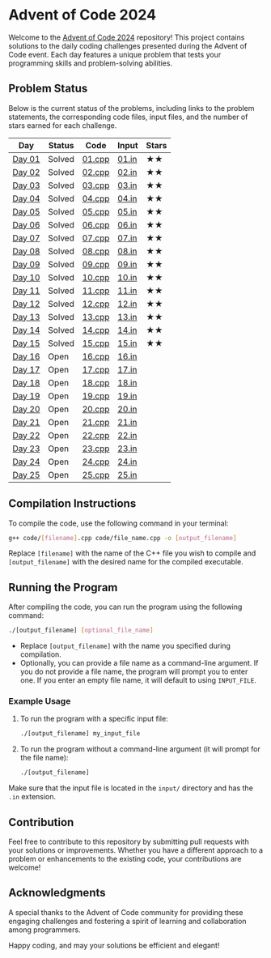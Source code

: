 # Advent of Code 2024

Welcome to the [Advent of Code 2024](https://adventofcode.com/2024) repository! This project contains solutions to the daily coding challenges presented during the Advent of Code event. Each day features a unique problem that tests your programming skills and problem-solving abilities.

## Problem Status

Below is the current status of the problems, including links to the problem statements, the corresponding code files, input files, and the number of stars earned for each challenge.

| **Day** | **Status**     | **Code**        | **Input**          | **Stars** |
|---------|----------------|------------------|---------------------|-----------|
| [Day 01](https://adventofcode.com/2024/day/1) | Solved | [01.cpp](./code/01.cpp) | [01.in](./input/01.in) | ★★ |
| [Day 02](https://adventofcode.com/2024/day/2) | Solved | [02.cpp](./code/02.cpp) | [02.in](./input/02.in) | ★★ |
| [Day 03](https://adventofcode.com/2024/day/3) | Solved | [03.cpp](./code/03.cpp) | [03.in](./input/03.in) | ★★ |
| [Day 04](https://adventofcode.com/2024/day/4) | Solved | [04.cpp](./code/04.cpp) | [04.in](./input/04.in) | ★★ |
| [Day 05](https://adventofcode.com/2024/day/5) | Solved | [05.cpp](./code/05.cpp) | [05.in](./input/05.in) | ★★ |
| [Day 06](https://adventofcode.com/2024/day/6) | Solved | [06.cpp](./code/06.cpp) | [06.in](./input/06.in) | ★★ |
| [Day 07](https://adventofcode.com/2024/day/7) | Solved | [07.cpp](./code/07.cpp) | [07.in](./input/07.in) | ★★ |
| [Day 08](https://adventofcode.com/2024/day/8) | Solved | [08.cpp](./code/08.cpp) | [08.in](./input/08.in) | ★★ |
| [Day 09](https://adventofcode.com/2024/day/9) | Solved | [09.cpp](./code/09.cpp) | [09.in](./input/09.in) | ★★ |
| [Day 10](https://adventofcode.com/2024/day/10) | Solved | [10.cpp](./code/10.cpp) | [10.in](./input/10.in) | ★★ |
| [Day 11](https://adventofcode.com/2024/day/11) | Solved | [11.cpp](./code/11.cpp) | [11.in](./input/11.in) | ★★ |
| [Day 12](https://adventofcode.com/2024/day/12) | Solved | [12.cpp](./code/12.cpp) | [12.in](./input/12.in) | ★★ |
| [Day 13](https://adventofcode.com/2024/day/13) | Solved | [13.cpp](./code/13.cpp) | [13.in](./input/13.in) | ★★ |
| [Day 14](https://adventofcode.com/2024/day/14) | Solved | [14.cpp](./code/14.cpp) | [14.in](./input/14.in) | ★★ |
| [Day 15](https://adventofcode.com/2024/day/15) | Solved | [15.cpp](./code/15.cpp) | [15.in](./input/15.in) | ★★ |
| [Day 16](https://adventofcode.com/2024/day/16) | Open | [16.cpp](./code/16.cpp) | [16.in](./input/16.in) | |
| [Day 17](https://adventofcode.com/2024/day/17) | Open | [17.cpp](./code/17.cpp) | [17.in](./input/17.in) | |
| [Day 18](https://adventofcode.com/2024/day/18) | Open | [18.cpp](./code/18.cpp) | [18.in](./input/18.in) | |
| [Day 19](https://adventofcode.com/2024/day/19) | Open | [19.cpp](./code/19.cpp) | [19.in](./input/19.in) | |
| [Day 20](https://adventofcode.com/2024/day/20) | Open | [20.cpp](./code/20.cpp) | [20.in](./input/20.in) | |
| [Day 21](https://adventofcode.com/2024/day/21) | Open | [21.cpp](./code/21.cpp) | [21.in](./input/21.in) | |
| [Day 22](https://adventofcode.com/2024/day/22) | Open | [22.cpp](./code/22.cpp) | [22.in](./input/22.in) | |
| [Day 23](https://adventofcode.com/2024/day/23) | Open | [23.cpp](./code/23.cpp) | [23.in](./input/23.in) | |
| [Day 24](https://adventofcode.com/2024/day/24) | Open | [24.cpp](./code/24.cpp) | [24.in](./input/24.in) | |
| [Day 25](https://adventofcode.com/2024/day/25) | Open | [25.cpp](./code/25.cpp) | [25.in](./input/25.in) | |

## Compilation Instructions

To compile the code, use the following command in your terminal:

```bash
g++ code/[filename].cpp code/file_name.cpp -o [output_filename]
```

Replace `[filename]` with the name of the C++ file you wish to compile and `[output_filename]` with the desired name for the compiled executable.

## Running the Program

After compiling the code, you can run the program using the following command:

```bash
./[output_filename] [optional_file_name]
```

- Replace `[output_filename]` with the name you specified during compilation.
- Optionally, you can provide a file name as a command-line argument. If you do not provide a file name, the program will prompt you to enter one. If you enter an empty file name, it will default to using `INPUT_FILE`.

### Example Usage

1. To run the program with a specific input file:
   ```bash
   ./[output_filename] my_input_file
   ```

2. To run the program without a command-line argument (it will prompt for the file name):
   ```bash
   ./[output_filename]
   ```

Make sure that the input file is located in the `input/` directory and has the `.in` extension.

## Contribution

Feel free to contribute to this repository by submitting pull requests with your solutions or improvements. Whether you have a different approach to a problem or enhancements to the existing code, your contributions are welcome!

## Acknowledgments

A special thanks to the Advent of Code community for providing these engaging challenges and fostering a spirit of learning and collaboration among programmers.

Happy coding, and may your solutions be efficient and elegant!